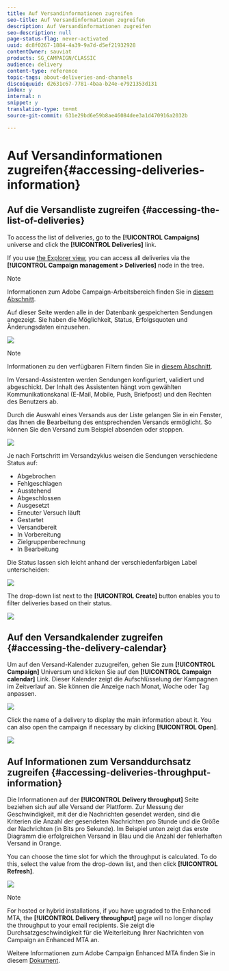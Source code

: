 ```yaml
---
title: Auf Versandinformationen zugreifen
seo-title: Auf Versandinformationen zugreifen
description: Auf Versandinformationen zugreifen
seo-description: null
page-status-flag: never-activated
uuid: dc8f0267-1884-4a39-9a7d-d5ef21932928
contentOwner: sauviat
products: SG_CAMPAIGN/CLASSIC
audience: delivery
content-type: reference
topic-tags: about-deliveries-and-channels
discoiquuid: d2631c67-7781-4baa-b24e-e7921353d131
index: y
internal: n
snippet: y
translation-type: tm+mt
source-git-commit: 631e29bd6e59b8ae46084dee3a1d470916a2032b

---
```



# Auf Versandinformationen zugreifen{#accessing-deliveries-information}

## Auf die Versandliste zugreifen {#accessing-the-list-of-deliveries}

To access the list of deliveries, go to the **[!UICONTROL Campaigns]** universe and click the **[!UICONTROL Deliveries]** link.

If you use [the Explorer view](../../platform/using/adobe-campaign-workspace.md#about-adobe-campaign-explorer), you can access all deliveries via the **[!UICONTROL Campaign management > Deliveries]** node in the tree.

>[!NOTE]
>
>Informationen zum Adobe Campaign-Arbeitsbereich finden Sie in [diesem Abschnitt](../../platform/using/adobe-campaign-workspace.md).

Auf dieser Seite werden alle in der Datenbank gespeicherten Sendungen angezeigt. Sie haben die Möglichkeit, Status, Erfolgsquoten und Änderungsdaten einzusehen.

![](assets/d_ncs_user_filter_interface_delivery01.png)

>[!NOTE]
>
>Informationen zu den verfügbaren Filtern finden Sie in [diesem Abschnitt](../../platform/using/filtering-options.md).

Im Versand-Assistenten werden Sendungen konfiguriert, validiert und abgeschickt. Der Inhalt des Assistenten hängt vom gewählten Kommunikationskanal (E-Mail, Mobile, Push, Briefpost) und den Rechten des Benutzers ab.

Durch die Auswahl eines Versands aus der Liste gelangen Sie in ein Fenster, das Ihnen die Bearbeitung des entsprechenden Versands ermöglicht. So können Sie den Versand zum Beispiel absenden oder stoppen.

![](assets/s_ncs_user_interface_delivery02.png)

Je nach Fortschritt im Versandzyklus weisen die Sendungen verschiedene Status auf:

* Abgebrochen
* Fehlgeschlagen
* Ausstehend
* Abgeschlossen
* Ausgesetzt
* Erneuter Versuch läuft
* Gestartet
* Versandbereit
* In Vorbereitung
* Zielgruppenberechnung
* In Bearbeitung

Die Status lassen sich leicht anhand der verschiedenfarbigen Label unterscheiden:

![](assets/s_ncs_user_status_campaigns_120.png)

The drop-down list next to the **[!UICONTROL Create]** button enables you to filter deliveries based on their status.

![](assets/delivery_filter_status.png)

## Auf den Versandkalender zugreifen {#accessing-the-delivery-calendar}

Um auf den Versand-Kalender zuzugreifen, gehen Sie zum **[!UICONTROL Campaign]** Universum und klicken Sie auf den **[!UICONTROL Campaign calendar]** Link. Dieser Kalender zeigt die Aufschlüsselung der Kampagnen im Zeitverlauf an. Sie können die Anzeige nach Monat, Woche oder Tag anpassen.

![](assets/s_ncs_user_interface_delivery04.png)

Click the name of a delivery to display the main information about it. You can also open the campaign if necessary by clicking **[!UICONTROL Open]**.

![](assets/s_ncs_user_interface_delivery05.png)

## Auf Informationen zum Versanddurchsatz zugreifen {#accessing-deliveries-throughput-information}

Die Informationen auf der **[!UICONTROL Delivery throughput]** Seite beziehen sich auf alle Versand der Plattform. Zur Messung der Geschwindigkeit, mit der die Nachrichten gesendet werden, sind die Kriterien die Anzahl der gesendeten Nachrichten pro Stunde und die Größe der Nachrichten (in Bits pro Sekunde). Im Beispiel unten zeigt das erste Diagramm die erfolgreichen Versand in Blau und die Anzahl der fehlerhaften Versand in Orange.

You can choose the time slot for which the throughput is calculated. To do this, select the value from the drop-down list, and then click **[!UICONTROL Refresh]**.

![](assets/s_ncs_user_interface_delivery06.png)

>[!NOTE]
>
>For hosted or hybrid installations, if you have upgraded to the Enhanced MTA, the **[!UICONTROL Delivery throughput]** page will no longer display the throughput to your email recipients. Sie zeigt die Durchsatzgeschwindigkeit für die Weiterleitung Ihrer Nachrichten von Campaign an Enhanced MTA an.
>
>Weitere Informationen zum Adobe Campaign Enhanced MTA finden Sie in diesem [Dokument](https://helpx.adobe.com/campaign/kb/acc-campaign-enhanced-mta.html).